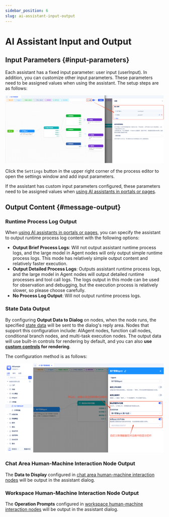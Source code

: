 ```yaml
---
sidebar_position: 6
slug: ai-assistant-input-output
---
```


# AI Assistant Input and Output

## Input Parameters {#input-parameters}
Each assistant has a fixed input parameter: user input (userInput). In addition, you can customize other input parameters. These parameters need to be assigned values when using the assistant.
The setup steps are as follows:

![AI助理-高级设置](./img/assistant/assistant-input.png)

Click the `Settings` button in the upper right corner of the process editor to open the settings window and add input parameters.

If the assistant has custom input parameters configured, these parameters need to be assigned values when [using AI assistants in portals or pages](../using-ai-in-portals-and-pages).

## Output Content {#message-output}

### Runtime Process Log Output
When [using AI assistants in portals or pages](../using-ai-in-portals-and-pages), you can specify the assistant to output runtime process log content with the following options:
- **Output Brief Process Logs**: Will not output assistant runtime process logs, and the large model in Agent nodes will only output simple runtime process logs. This mode has relatively simple output content and relatively faster execution.
- **Output Detailed Process Logs**: Outputs assistant runtime process logs, and the large model in Agent nodes will output detailed runtime processes and tool call logs. The logs output in this mode can be used for observation and debugging, but the execution process is relatively slower, so please choose carefully.
- **No Process Log Output**: Will not output runtime process logs.


### State Data Output
By configuring **Output Data to Dialog** on nodes, when the node runs, the specified [state data](./ai-assistant-state) will be sent to the dialog's reply area. Nodes that support this configuration include: AIAgent nodes, function call nodes, conditional branch nodes, and multi-task execution nodes.
The output data will use built-in controls for rendering by default, and you can also **use [custom controls](../frontend-ui-customization/custom-controls) for rendering**.

The configuration method is as follows:

![AI助理-节点-发送数据](./img/assistant/send-data-to-chat.png)

### Chat Area Human-Machine Interaction Node Output
The **Data to Display** configured in [chat area human-machine interaction nodes](./process-orchestration-node-configuration#dialog-human-machine-interaction) will be output in the assistant dialog.

### Workspace Human-Machine Interaction Node Output
The **Operation Prompts** configured in [workspace human-machine interaction nodes](./process-orchestration-node-configuration#workspace-human-machine-interaction) will be output in the assistant dialog.



